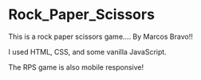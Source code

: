 # Rock_Paper_Scissors
This is a rock paper scissors game.... By Marcos Bravo!!

I used HTML, CSS, and some vanilla JavaScript.

The RPS game is also mobile responsive!
